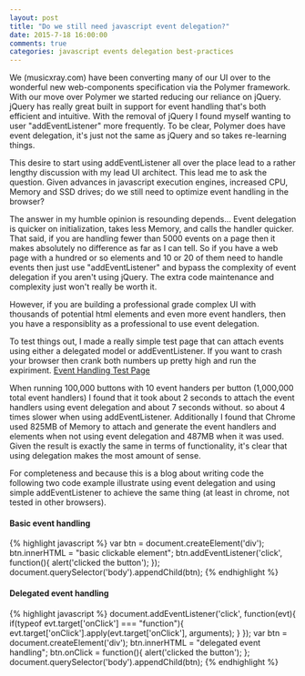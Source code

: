 ```yaml
---
layout: post
title: "Do we still need javascript event delegation?"
date: 2015-7-18 16:00:00
comments: true
categories: javascript events delegation best-practices
---
```



We (musicxray.com) have been converting many of our UI over to the wonderful new web-components specification via the Polymer framework. With our move over Polymer we started reducing our reliance on jQuery.  jQuery has really great built in support for event handling that's both efficient and intuitive.  With the removal of jQuery I found myself wanting to user "addEventListener" more frequently.  To be clear, Polymer does have event delegation, it's just not the same as jQuery and so takes re-learning things.

This desire to start using addEventListener all over the place lead to a rather lengthy discussion with my lead UI architect. This lead me to ask the question.  Given advances in javascript execution engines, increased CPU, Memory and SSD drives; do we still need to optimize event handling in the browser?

The answer in my humble opinion is resounding depends... Event delegation is quicker on initialization, takes less Memory, and calls the handler quicker.  That said, if you are handling fewer than 5000 events on a page then it makes absolutely no difference as far as I can tell.  So if you have a web page with a hundred or so elements and 10 or 20 of them need to handle events then just use "addEventListener" and bypass the complexity of event delegation if you aren't using jQuery.  The extra code maintenance and complexity just won't really be worth it.  

However, if you are building a professional grade complex UI with thousands of potential html elements and even more event handlers, then you have a responsiblity as a professional to use event delegation.  

To test things out, I made a really simple test page that can attach events using either a delegated model or addEventListener.  If you want to crash your browser then crank both numbers up pretty high and run the expiriment. [Event Handling Test Page]({{site.url}}/assets/examples/add_event_listener.html)

When running 100,000 buttons with 10 event handers per button (1,000,000 total event handlers) I found that it took about 2 seconds to attach the event handlers using event delegation and about 7 seconds without.  so about 4 times slower when using addEventListener.  Additionally I found that Chrome used 825MB of Memory to attach and generate the event handlers and elements when not using event delegation and 487MB when it was used.  Given the result is exactly the same in terms of functionality, it's clear that using delegation makes the most amount of sense.

For completeness and because this is a blog about writing code the following two code example illustrate using event delegation and using simple addEventListener to achieve the same thing (at least in chrome, not tested in other browsers).

<h4>Basic event handling</h4>
{% highlight javascript %}
  var btn = document.createElement('div');
  btn.innerHTML = "basic clickable element";
  btn.addEventListener('click', function(){
    alert('clicked the button'); 
  });
  document.querySelector('body').appendChild(btn);
{% endhighlight %}

<h4>Delegated event handling</h4>
{% highlight javascript %}
  document.addEventListener('click', function(evt){
    if(typeof evt.target['onClick'] === "function"){
      evt.target['onClick'].apply(evt.target['onClick'], arguments);
    }
  });
  var btn = document.createElement('div');
  btn.innerHTML = "delegated event handling";
  btn.onClick = function(){
    alert('clicked the button'); 
  };
  document.querySelector('body').appendChild(btn);
{% endhighlight %}

